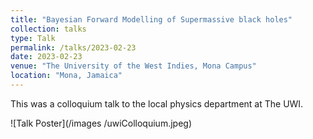 ```yaml
---
title: "Bayesian Forward Modelling of Supermassive black holes"
collection: talks
type: Talk
permalink: /talks/2023-02-23
date: 2023-02-23
venue: "The University of the West Indies, Mona Campus"
location: "Mona, Jamaica"
---
```


This was a colloquium talk to the local physics department at The UWI.

![Talk Poster](/images
/uwiColloquium.jpeg)
